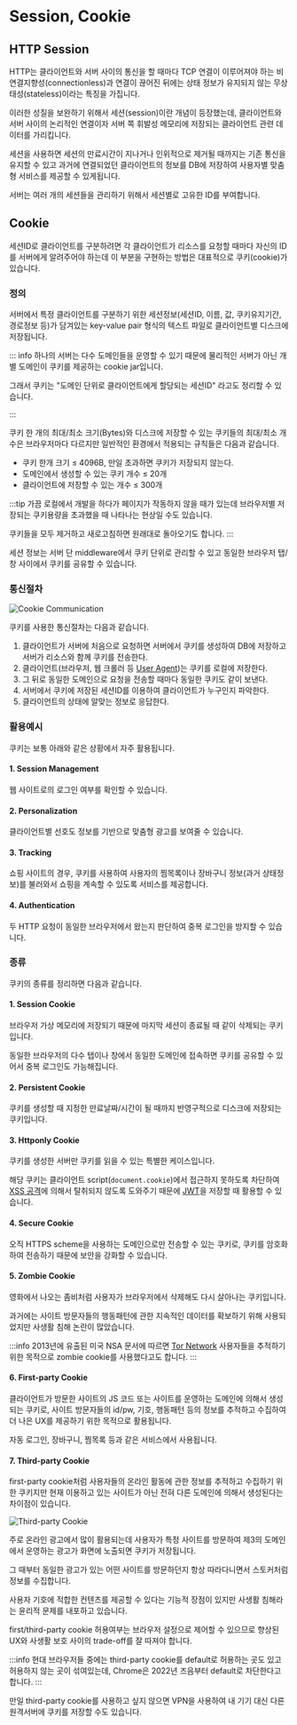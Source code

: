 # Session, Cookie

## HTTP Session

HTTP는 클라이언트와 서버 사이의 통신을 할 때마다 TCP 연결이 이루어져야 하는 비연결지향성(connectionless)과 연결이 끊어진 뒤에는 상태 정보가 유지되지 않는 무상태성(stateless)이라는 특징을 가집니다.

이러한 성질을 보완하기 위해서 세션(session)이란 개념이 등장했는데, 클라이언트와 서버 사이의 논리적인 연결이자 서버 쪽 휘발성 메모리에 저장되는 클라이언트 관련 데이터를 가리킵니다.

세션을 사용하면 세션의 만료시간이 지나거나 인위적으로 제거될 때까지는 기존 통신을 유지할 수 있고 과거에 연결되었던 클라이언트의 정보를 DB에 저장하여 사용자별 맞춤형 서비스를 제공할 수 있게됩니다.

서버는 여러 개의 세션들을 관리하기 위해서 세션별로 고유한 ID를 부여합니다.

## Cookie

세션ID로 클라이언트를 구분하려면 각 클라이언트가 리소스를 요청할 때마다 자신의 ID를 서버에게 알려주어야 하는데 이 부분을 구현하는 방법은 대표적으로 쿠키(cookie)가 있습니다.

### 정의

서버에서 특정 클라이언트를 구분하기 위한 세션정보(세션ID, 이름, 값, 쿠키유지기간, 경로정보 등)가 담겨있는 key-value pair 형식의 텍스트 파일로 클라이언트별 디스크에 저장됩니다.

::: info
하나의 서버는 다수 도메인들을 운영할 수 있기 때문에 물리적인 서버가 아닌 개별 도메인이 쿠키를 제공하는 cookie jar입니다.

그래서 쿠키는 "도메인 단위로 클라이언트에게 할당되는 세션ID" 라고도 정리할 수 있습니다.

:::

쿠키 한 개의 최대/최소 크기(Bytes)와 디스크에 저장할 수 있는 쿠키들의 최대/최소 개수은 브라우저마다 다르지만 일반적인 환경에서 적용되는 규칙들은 다음과 같습니다.

- 쿠키 한개 크기 ≤ 4096B, 만일 초과하면 쿠키가 저장되지 않는다.
- 도메인에서 생성할 수 있는 쿠키 개수 ≤ 20개
- 클라이언트에 저장할 수 있는 개수 ≤ 300개

:::tip
가끔 로컬에서 개발을 하다가 페이지가 작동하지 않을 때가 있는데 브라우저별 저장되는 쿠키용량을 초과했을 때 나타나는 현상일 수도 있습니다.

쿠키들을 모두 제거하고 새로고침하면 원래대로 돌아오기도 합니다.
:::

세션 정보는 서버 단 middleware에서 쿠키 단위로 관리할 수 있고 동일한 브라우저 탭/창 사이에서 쿠키를 공유할 수 있습니다.

### 통신절차

<Image src="../_images/cookie_comm.png" alt="Cookie Communication" />

쿠키를 사용한 통신절차는 다음과 같습니다.

1. 클라이언트가 서버에 처음으로 요청하면 서버에서 쿠키를 생성하여 DB에 저장하고 서버가 리소스와 함께 쿠키를 전송한다.
2. 클라이언트(브라우저, 웹 크롤러 등 [User Agent](../../web_용어정리/user_agent/user_agent.md))는 쿠키를 로컬에 저장한다.
3. 그 뒤로 동일한 도메인으로 요청을 전송할 때마다 동일한 쿠키도 같이 보낸다.
4. 서버에서 쿠키에 저장된 세션ID를 이용하여 클라이언트가 누구인지 파악한다.
5. 클라이언트의 상태에 알맞는 정보로 응답한다.

### 활용예시

쿠키는 보통 아래와 같은 상황에서 자주 활용됩니다.

#### 1. Session Management

웹 사이트로의 로그인 여부를 확인할 수 있습니다.

#### 2. Personalization

클라이언트별 선호도 정보를 기반으로 맞춤형 광고를 보여줄 수 있습니다.

#### 3. Tracking

쇼핑 사이트의 경우, 쿠키를 사용하여 사용자의 찜목록이나 장바구니 정보(과거 상태정보)를 불러와서 쇼핑을 계속할 수 있도록 서비스를 제공합니다.

#### 4. Authentication

두 HTTP 요청이 동일한 브라우저에서 왔는지 판단하여 중복 로그인을 방지할 수 있습니다.

### 종류

쿠키의 종류를 정리하면 다음과 같습니다.

#### 1. Session Cookie

브라우저 가상 메모리에 저장되기 때문에 마지막 세션이 종료될 때 같이 삭제되는 쿠키입니다.

동일한 브라우저의 다수 탭이나 창에서 동일한 도메인에 접속하면 쿠키를 공유할 수 있어서 중복 로그인도 가능해집니다.

#### 2. Persistent Cookie

쿠키를 생성할 때 지정한 만료날짜/시간이 될 때까지 반영구적으로 디스크에 저장되는 쿠키입니다.

#### 3. Httponly Cookie

쿠키를 생성한 서버만 쿠키를 읽을 수 있는 특별한 케이스입니다.

해당 쿠키는 클라이언트 script(`document.cookie`)에서 접근하지 못하도록 차단하여 [XSS 공격](../../security/xss/xss란.md)에 의해서 탈취되지 않도록 도와주기 때문에 [JWT](../../security/jwt/jwt.md)을 저장할 때 활용할 수 있습니다.

#### 4. Secure Cookie

오직 HTTPS scheme을 사용하는 도메인으로만 전송할 수 있는 쿠키로, 쿠키를 암호화하여 전송하기 때문에 보안을 강화할 수 있습니다.

#### 5. Zombie Cookie

영화에서 나오는 좀비처럼 사용자가 브라우저에서 삭제해도 다시 살아나는 쿠키입니다.

과거에는 사이트 방문자들의 행동패턴에 관한 지속적인 데이터를 확보하기 위해 사용되었지만 사생활 침해 논란이 많았습니다.

:::info
2013년에 유출된 미국 NSA 문서에 따르면 [Tor Network](https://www.torproject.org/) 사용자들을 추적하기 위한 목적으로 zombie cookie를 사용했다고도 합니다.
:::

#### 6. First-party Cookie

클라이언트가 방문한 사이트의 JS 코드 또는 사이트를 운영하는 도메인에 의해서 생성되는 쿠키로, 사이트 방문자들의 id/pw, 기호, 행동패턴 등의 정보를 추적하고 수집하여 더 나은 UX를 제공하기 위한 목적으로 활용됩니다.

자동 로그인, 장바구니, 찜목록 등과 같은 서비스에서 사용됩니다.

#### 7. Third-party Cookie

first-party cookie처럼 사용자들의 온라인 활동에 관한 정보를 추적하고 수집하기 위한 쿠키지만 현재 이용하고 있는 사이트가 아닌 전혀 다른 도메인에 의해서 생성된다는 차이점이 있습니다.

<Image src="../_images/third_party_cookie.png" alt="Third-party Cookie" />

주로 온라인 광고에서 많이 활용되는데 사용자가 특정 사이트를 방문하여 제3의 도메인에서 운영하는 광고가 화면에 노출되면 쿠키가 저장됩니다.

그 때부터 동일한 광고가 있는 어떤 사이트를 방문하던지 항상 따라다니면서 스토커처럼 정보를 수집합니다.

사용자 기호에 적합한 컨텐츠를 제공할 수 있다는 기능적 장점이 있지만 사생활 침해라는 윤리적 문제를 내포하고 있습니다.

first/third-party cookie 허용여부는 브라우저 설정으로 제어할 수 있으므로 향상된 UX와 사생활 보호 사이의 trade-off를 잘 따져야 합니다.

:::info
현대 브라우저들 중에는 third-party cookie를 default로 허용하는 곳도 있고 허용하지 않는 곳이 섞여있는데, Chrome은 2022년 즈음부터 default로 차단한다고 합니다.
:::

만일 third-party cookie를 사용하고 싶지 않으면 VPN을 사용하여 내 기기 대신 다른 원격서버에 쿠키를 저장할 수도 있습니다.
